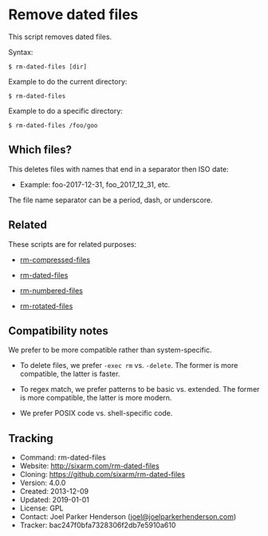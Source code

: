 # Remove dated files

This script removes dated files.

Syntax:

    $ rm-dated-files [dir]

Example to do the current directory:

    $ rm-dated-files

Example to do a specific directory:

    $ rm-dated-files /foo/goo


## Which files?

This deletes files with names that end in a separator then ISO date:

  * Example: foo-2017-12-31, foo_2017_12_31, etc.

The file name separator can be a period, dash, or underscore.


## Related

These scripts are for related purposes:

  * [rm-compressed-files](https://github.com/SixArm/rm-compressed-files)

  * [rm-dated-files](https://github.com/SixArm/rm-dated-files)

  * [rm-numbered-files](https://github.com/SixArm/rm-numbered-files)

  * [rm-rotated-files](https://github.com/SixArm/rm-rotated-files)


## Compatibility notes

We prefer to be more compatible rather than system-specific.

  * To delete files, we prefer `-exec rm` vs. `-delete`.
    The former is more compatible, the latter is faster.

  * To regex match, we prefer patterns to be basic vs. extended.
    The former is more compatible, the latter is more modern.

  * We prefer POSIX code vs. shell-specific code.


## Tracking

  * Command: rm-dated-files
  * Website: http://sixarm.com/rm-dated-files
  * Cloning: https://github.com/sixarm/rm-dated-files
  * Version: 4.0.0
  * Created: 2013-12-09
  * Updated: 2019-01-01
  * License: GPL
  * Contact: Joel Parker Henderson (joel@joelparkerhenderson.com)
  * Tracker: bac247f0bfa7328306f2db7e5910a610
